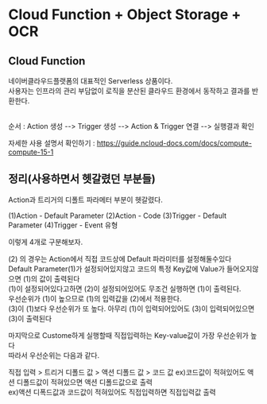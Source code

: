 # Cloud Function + Object Storage + OCR


## Cloud Function
네이버클라우드플랫폼의 대표적인 Serverless 상품이다.<br>
사용자는 인프라의 관리 부담없이 로직을 분산된 클라우드 환경에서 동작하고 결과를 반환한다.<br><br>

순서 : Action 생성 --> Trigger 생성 --> Action & Trigger 연결 --> 실행결과 확인 <br>

자세한 사용 설명서 확인하기 : <https://guide.ncloud-docs.com/docs/compute-compute-15-1>


## 정리(사용하면서 헷갈렸던 부분들)

Action과 트리거의 디폴트 파라메터 부분이 헷갈렸다.


(1)Action - Default Parameter
(2)Action - Code
(3)Trigger - Default Parameter
(4)Trigger - Event 유형

이렇게 4개로 구분해보자.

(2) 의 경우는 Action에서 직접 코드상에 Default 파라미터를 설정해둘수있다<br>
Default Parameter(1)가 설정되어있지않고 코드의 특정 Key값에 Value가 들어오지않으면 (1)의 값이 출력된다 <br>
(1)이 설정되어있다고하면 (2)이 설정되어있어도 무조건 실행하면 (1)이 출력된다.<br>
우선순위가 (1)이 높으므로 (1)의 입력값을 (2)에서 적용한다.<br>
(3)이 (1)보다 우선순위가 또 높다. 아무리 (1)이 입력되어있어도 (3)이 입력되어있으면 (3)이 출력된다<br>

마지막으로 Custome하게 실행할때 직접입력하는 Key-value값이 가장 우선순위가 높다<br>
따라서 우선순위는 다음과 같다.<br>

직접 입력 > 트리거 디폴드 값 > 액션 디폴드 값 > 코드 값
ex)코드값이 적혀있어도 액션 디폴드값이 적혀있으면 액션 디폴드값으로 출력<br>
ex)액션 디폭드값과 코드값이 적혀있어도 직접입력하면 직접입력값 출력<br>
